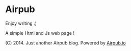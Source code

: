 # Airpub

Enjoy writing :)

A simple Html and Js web page !

(C) 2014. Just another Airpub blog. Powered by [Airpub.io](http://airpub.io)
